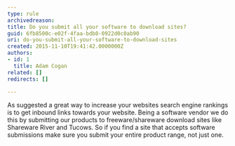 ```yaml
---
type: rule
archivedreason: 
title: Do you submit all your software to download sites?
guid: 6fb8500c-e02f-4faa-bdb0-0922d0c0ab90
uri: do-you-submit-all-your-software-to-download-sites
created: 2015-11-10T19:41:42.0000000Z
authors:
- id: 1
  title: Adam Cogan
related: []
redirects: []

---
```


As suggested a great way to increase your websites search engine rankings is to get inbound links towards your website. Being a software vendor we do this by submitting our products to freeware/shareware download sites like Shareware River and Tucows. So if you find a site that accepts software submissions make sure you submit your entire product range, not just one.

<!--endintro-->
